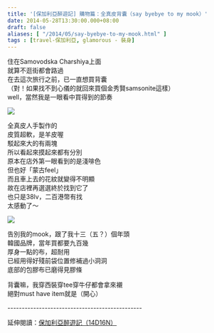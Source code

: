 ```yaml
---
title: '[保加利亞醉遊記] 購物篇：全真皮背囊（say byebye to my mook）'
date: 2014-05-28T13:30:00.000+08:00
draft: false
aliases: [ "/2014/05/say-byebye-to-my-mook.html" ]
tags : [travel-保加利亞, glamorous - 裝身]
---
```


住在Samovodska Charshiya上面  
就算不逛街都會路過  
在去這次旅行之前，已一直想買背囊  
（對！如果找不到心儀的就回來買個金秀賢samsonite這樣）  
well，當然我是一眼看中買得到的節奏  

![](/images/byemymook.jpg)

全真皮人手製作的  
皮質超軟，是羊皮喔  
駁起來大的有兩塊  
所以看起來摸起來都有分別  
原本在店外第一眼看到的是淺啡色  
但也好「蒙古feel」  
而且車上去的花紋就變得不明顯  
故在店裡再選選終於找到它了  
也只是38lv，二百港幣有找  
太感動了～  

![](/images/byemymook1.jpg)

告別我的mook，跟了我十三（五？）個年頭  
韓國品牌，當年買都要九百幾  
厚身一點的布，超耐用  
已經用得好殘前袋位置修補過小洞洞  
底部的包膠布已磨得見膠條  
  
背囊嘛，我穿西裝穿tee穿牛仔都會拿來襯  
絕對must have item就是（開心）  
  
\-----------------------------------------------  
  
延伸閱讀：[保加利亞醉遊記（14D16N）](https://hidie.net/bulgaria14d16n/)
